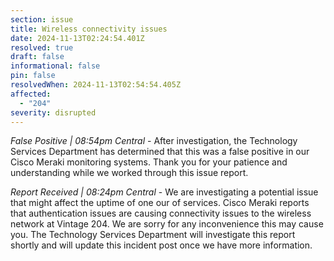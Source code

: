 ```yaml
---
section: issue
title: Wireless connectivity issues
date: 2024-11-13T02:24:54.401Z
resolved: true
draft: false
informational: false
pin: false
resolvedWhen: 2024-11-13T02:54:54.405Z
affected:
  - "204"
severity: disrupted
---
```

*False Positive | 08:54pm Central* - After investigation, the Technology Services Department has determined that this was a false positive in our Cisco Meraki monitoring systems. Thank you for your patience and understanding while we worked through this issue report.

*Report Received | 08:24pm Central* - We are investigating a potential issue that might affect the uptime of one our of services. Cisco Meraki reports that authentication issues are causing connectivity issues to the wireless network at Vintage 204. We are sorry for any inconvenience this may cause you. The Technology Services Department will investigate this report shortly and will update this incident post once we have more information.